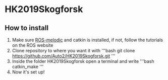 # HK2019Skogforsk
## How to install

1. Make sure [ROS-melodic](http://wiki.ros.org/melodic/Installation) and catkin is installed, if not, follow the tutorials on the ROS website
2. Clone repository to where you want it with '''bash
git clone https://github.com/Auto2/HK2019Skogforsk.git
'''
3. Inside the folder HK2019Skogforsk open a terminal and write
'''bash
catkin_make
'''
4. Now it's set up!
